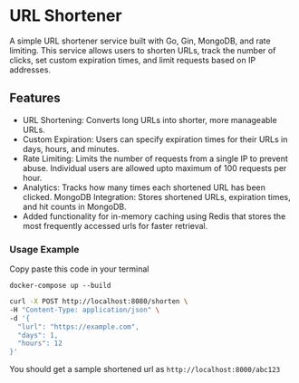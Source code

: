 # URL Shortener

A simple URL shortener service built with Go, Gin, MongoDB, and rate limiting. This service allows users to shorten URLs, track the number of clicks, set custom expiration times, and limit requests based on IP addresses.

## Features

- URL Shortening: Converts long URLs into shorter, more manageable URLs.
- Custom Expiration: Users can specify expiration times for their URLs in days, hours, and minutes.
- Rate Limiting: Limits the number of requests from a single IP to prevent abuse. Individual users are allowed upto maximum of 100 requests per hour.
- Analytics: Tracks how many times each shortened URL has been clicked.
  MongoDB Integration: Stores shortened URLs, expiration times, and hit counts in MongoDB.
- Added functionality for in-memory caching using Redis that stores the most frequently accessed urls for faster retrieval.

### Usage Example

Copy paste this code in your terminal

```
docker-compose up --build
```

``` bash
curl -X POST http://localhost:8080/shorten \
-H "Content-Type: application/json" \
-d '{
  "lurl": "https://example.com",
  "days": 1,
  "hours": 12
}'
```

You should get a sample shortened url as `http://localhost:8000/abc123`
